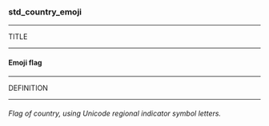### std_country_emoji



------
TITLE

------

#### Emoji flag



------
DEFINITION

------

###### Flag of country, using Unicode regional indicator symbol letters.